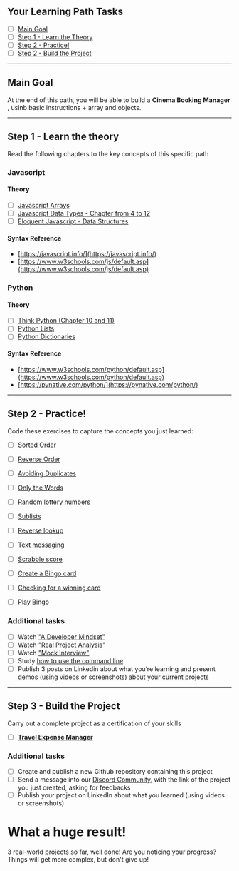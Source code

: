## Your Learning Path Tasks

- [ ] [Main Goal](#main-goal)
- [ ] [Step 1 - Learn the Theory](#step-1---learn-the-theory)
- [ ] [Step 2 - Practice!](#step-2---practice)
- [ ] [Step 2 - Build the Project](#step-3---build-the-project)
  
<hr>

## **Main Goal**

At the end of this path, you will be able to build a **Cinema Booking Manager** , usinb basic instructions + array and objects.

<hr>

## **Step 1** - Learn the theory

Read the following chapters to the key concepts of this specific path

### **Javascript**

#### Theory
- [ ] [Javascript Arrays](https://javascript.info/array)
- [ ] [Javascript Data Types - Chapter from 4 to 12](https://javascript.info/data-types)
- [ ] [Eloquent Javascript - Data Structures](https://eloquentjavascript.net/04_data.html)
  
#### Syntax Reference
- [https://javascript.info/](https://javascript.info/)
- [https://www.w3schools.com/js/default.asp](https://www.w3schools.com/js/default.asp)

### **Python**

#### Theory

- [ ] [Think Python (Chapter 10 and 11)](https://greenteapress.com/thinkpython2/thinkpython2.pdf)
- [ ] [Python Lists](https://www.w3schools.com/python/python_lists.asp)
- [ ] [Python Dictionaries](https://www.w3schools.com/python/python_dictionaries.asp)

#### Syntax Reference
- [https://www.w3schools.com/python/default.asp](https://www.w3schools.com/python/default.asp)  
- [https://pynative.com/python/](https://pynative.com/python/)
  
<hr>

## **Step 2** - Practice!

Code these exercises to capture the concepts you just learned:

- [ ] [Sorted Order](./projects/001-sorted-order/)
- [ ] [Reverse Order](./projects/002-reverse-order/)
- [ ] [Avoiding Duplicates](./projects/004-avoiding-duplicates/)
- [ ] [Only the Words](./projects/007-only-the-words/)
- [ ] [Random lottery numbers](./projects/010-random-lottery-numbers/)
- [ ] [Sublists](./projects/014-sublists/)
- [ ] [Reverse lookup](./projects/016-reverse-lookup/)
- [ ] [Text messaging](./projects/018-text-messaging/)
- [ ] [Scrabble score](./projects/023-scrabble-score/)
- [ ] [Create a Bingo card](projects/create_a_bingo_card/)
- [ ] [Checking for a winning card](projects/checking_for_a_winning_card/)
- [ ] [Play Bingo](./projects/026-play-bingo/)


### **Additional tasks**
- [ ] Watch ["A Developer Mindset"](https://my.tomorrowdevs.com/courses/tomorrowdevs/lectures/21789055?preview=admin)
- [ ] Watch ["Real Project Analysis"](https://my.tomorrowdevs.com/courses/tomorrowdevs/lectures/24566461)
- [ ] Watch ["Mock Interview"](https://my.tomorrowdevs.com/courses/tomorrowdevs/lectures/32525520)
- [ ] Study [how to use the command line](https://github.com/jlevy/the-art-of-command-line)
- [ ]  Publish 3 posts on Linkedin about what you’re learning and present demos (using videos or screenshots) about your current projects

<hr>

## **Step 3** - Build the Project
Carry out a complete project as a certification of your skills

- [ ] [**Travel Expense Manager**](./projects/final-project/)

### **Additional tasks**

- [ ] Create and publish a new Github repository containing this project
- [ ] Send a message into our [Discord Community](https://discord.gg/4G5nbXRunZ), with the link of the project you just created, asking for feedbacks
- [ ] Publish your project on LinkedIn about what you learned (using videos or screenshots)

# What a huge result!

3 real-world projects so far, well done! 
Are you noticing your progress?
Things will get more complex, but don't give up!
